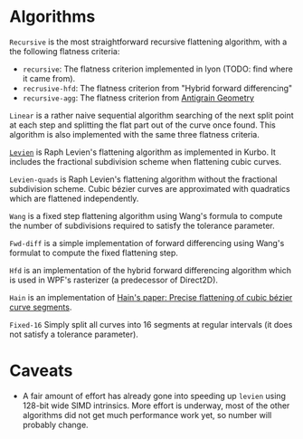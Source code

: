 # Algorithms

`Recursive` is the most straightforward recursive flattening algorithm, with a the following flatness criteria:
 - `recursive`: The flatness criterion implemented in lyon (TODO: find where it came from).
 - `recrusive-hfd`: The flatness criterion from "Hybrid forward differencing"
 - `recursive-agg`: The flatness criterion from [Antigrain Geometry](https://agg.sourceforge.net/antigrain.com/research/adaptive_bezier/index.html)

`Linear` is a rather naive sequential algorithm searching of the next split point at each step and splitting the flat part out of the curve once found. This algorithm is also implemented with the same three flatness criteria.

[`Levien`](levien.md) is Raph Levien's flattening algorithm as implemented in Kurbo. It includes the fractional subdivision scheme when flattening cubic curves.

`Levien-quads` is Raph Levien's flattening algorithm without the fractional subdivision scheme. Cubic bézier curves are approximated with quadratics which are flattened independently.

`Wang` is a fixed step flattening algorithm using Wang's formula to compute the number of subdivisions required to satisfy the tolerance parameter.

`Fwd-diff` is a simple implementation of forward differencing using Wang's formulat to compute the fixed flattening step.

`Hfd` is an implementation of the hybrid forward differencing algorithm which is used in WPF's rasterizer (a predecessor of Direct2D).

`Hain` is an implementation of [Hain's paper: Precise flattening of cubic bézier curve segments](http://sibgrapi.sid.inpe.br/col/sid.inpe.br/banon/2004/08.13.18.12/doc/BezierOffsetRendering.pdf).




`Fixed-16` Simply split all curves into 16 segments at regular intervals (it does not satisfy a tolerance parameter).

# Caveats

- A fair amount of effort has already gone into speeding up `levien` using 128-bit wide SIMD intrinsics. More effort is underway, most of the other algorithms did not get much performance work yet, so number will probably change.
